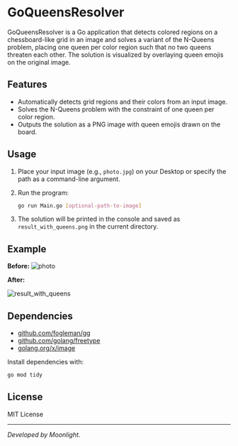 # GoQueensResolver

GoQueensResolver is a Go application that detects colored regions on a chessboard-like grid in an image and solves a variant of the N-Queens problem, placing one queen per color region such that no two queens threaten each other. The solution is visualized by overlaying queen emojis on the original image.

## Features

- Automatically detects grid regions and their colors from an input image.
- Solves the N-Queens problem with the constraint of one queen per color region.
- Outputs the solution as a PNG image with queen emojis drawn on the board.

## Usage

1. Place your input image (e.g., `photo.jpg`) on your Desktop or specify the path as a command-line argument.
2. Run the program:

   ```sh
   go run Main.go [optional-path-to-image]
   ```

3. The solution will be printed in the console and saved as `result_with_queens.png` in the current directory.

## Example

**Before:**
![photo](https://github.com/user-attachments/assets/91b4a260-f68a-4481-85bb-9b7d4b88fab2)

**After:**

![result_with_queens](https://github.com/user-attachments/assets/3bbb0a4d-815f-4a9d-bebe-9b653108e877)

## Dependencies

- [github.com/fogleman/gg](https://github.com/fogleman/gg)
- [github.com/golang/freetype](https://github.com/golang/freetype)
- [golang.org/x/image](https://pkg.go.dev/golang.org/x/image)

Install dependencies with:

```sh
go mod tidy
```

## License

MIT License

---

*Developed by Moonlight.*
